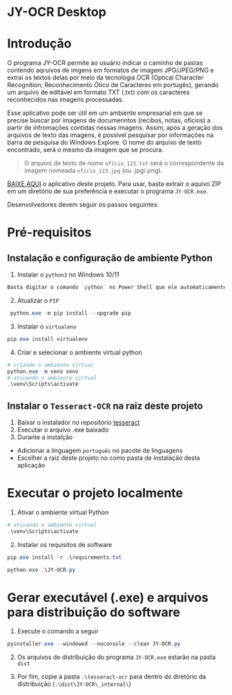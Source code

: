 # JY-OCR Desktop
# Introdução

O programa JY-OCR permite ao usuário indicar o caminho de pastas contendo aqruivos de imgens em formatos de imagem JPG/JPEG/PNG e extrai os textos delas por meio da tecnologia OCR (Optical Character Recognition; Reconhecimento Ótico de Caracteres em portugês), gerando um arquivo de editável em formato TXT (.txt) com os caracteres reconhecidos nas imagens processadas.
  
Esse aplicativo pode ser útil em um ambiente empresarial em que se precise buscar por imagens de documenntos (recibos, notas, ofícios) a partir de infromações contidas nessas imagens. Assim, após a geração dos arquivos de texto das imagens, é possível pesquisar por informações na barra de pesquisa do Windows Explore. O nome do arquivo de texto encontrado, será o mesmo da imagem que se procura.
> O arquivo de texto de nome `ofício_123.txt` será o correspondente da imagem nomeada `ofício_123.jpg` (ou .jpg/.png).
  
[BAIXE AQUI](https://github.com/jacksonyanno/JY-OCR/releases/tag/v1.0.0) o aplicativo deste projeto. Para usar, basta extrair o aquivo ZIP em um diretório de sua preferência e executar o programa `JY-OCR.exe`.
  
Desenvolvedores devem seguir os passos seguintes:

# Pré-requisitos
## Instalação e configuração de ambiente Python
1. Instalar o `python3` no Windows 10/11
```powershell
Basta digitar o comando `python` no Power Shell que ele automaticamente irá instalar
```
2. Atualizar o `PIP`
```powershell
 python.exe -m pip install --upgrade pip
 ```
3. Instalar o `virtualenv`
```powershell
pip.exe install virtualenv
```
4. Criar e selecionar o ambiente virtual python
```powershell
# criando o ambiente virtual
python.exe -m venv venv
# ativando o ambiente virtual
.\venv\Scripts\activate
```

## Instalar o `Tesseract-OCR` na raiz deste projeto
1. Baixar o instalador no repositório [tesseract](https://github.com/UB-Mannheim/tesseract/wiki)
2. Executar o arquivo .exe baixado
3. Durante a instalção
- Adicionar a linguagem `português` no pacote de linguagens
- Escolher a raiz deste projeto no como pasta de instalação desta aplicação

# Executar o projeto localmente
1. Ativar o ambiente virtual Python
```powershell
# ativando o ambiente virtual
.\venv\Scripts\activate
```
2. Instalar os requisitos de software
```powershell
pip.exe install -r .\requirements.txt
``` 
```powershell
python.exe .\JY-OCR.py
```
 
# Gerar executável (.exe) e arquivos para distribuição do software
1. Execute o comando a seguir
```powershell
pyinstaller.exe --windowed --noconsole --clean JY-OCR.py
```

2. Os arquivos de distribuição do programa `JY-OCR.exe` estarão na pasta `dist` 

3. Por fim, copie a pasta `.\tesseract-ocr` para dentro do diretório da distribuição (`.\dist\JY-OCR\_internal\`) 
